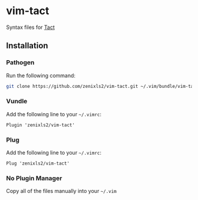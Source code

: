 # vim-tact

Syntax files for [Tact](https://github.com/tact-lang/tact)

## Installation

### Pathogen

Run the following command:

```bash
git clone https://github.com/zenixls2/vim-tact.git ~/.vim/bundle/vim-tact
```

### Vundle

Add the following line to your `~/.vimrc`:

```vim
Plugin 'zenixls2/vim-tact'
```

### Plug

Add the following line to your `~/.vimrc`:

```vim
Plug 'zenixls2/vim-tact'
```

### No Plugin Manager

Copy all of the files manually into your `~/.vim`
